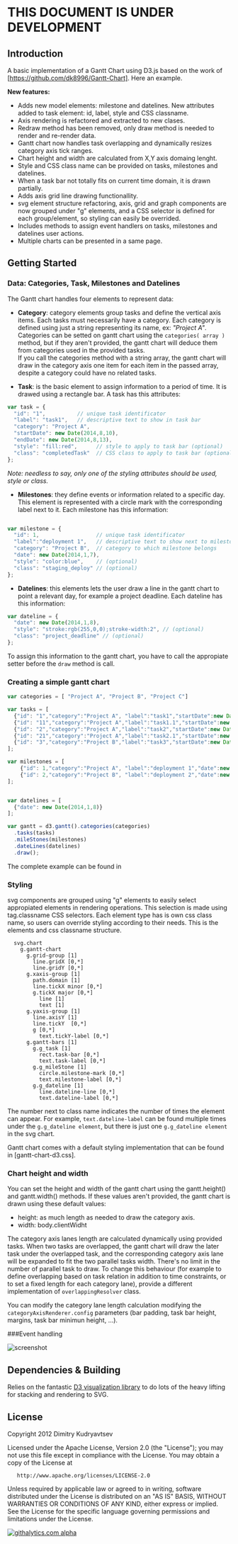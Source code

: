 # THIS DOCUMENT IS UNDER DEVELOPMENT

## Introduction
A basic implementation of a Gantt Chart using D3.js based on the work of [https://github.com/dk8996/Gantt-Chart]. 
Here an example.

**New features:**

* Adds new model elements: milestone and datelines. New attributes added to task element: id, label, style and CSS classname.
* Axis rendering is refactored and extracted to new clases.
* Redraw method has been removed, only draw method is needed to render and re-render data.
* Gantt chart now handles task overlapping and dynamically resizes category axis tick ranges.
* Chart height and width are calculated from X,Y axis domaing lenght.
* Style and CSS class name can be provided on tasks, milestones and datelines.
* When a task bar not totally fits on current time domain, it is drawn partially.
* Adds axis grid line drawing functionallity.
* svg element structure refactoring, axis, grid and graph components are now grouped under "g" elements, and  a CSS selector is defined for each group/element, so styling can easily be overrided.
* Includes methods to assign event handlers on tasks, milestones and datelines user actions.
* Multiple charts can be presented in a same page.

## Getting Started
### Data: Categories, Task, Milestones and Datelines
The Gantt chart handles four elements to represent data:

* **Category**: category elements group tasks and define the vertical axis items. Each tasks must necessarily have a category. Each category is defined using just a string representing its name, ex: *"Project A"*.
Categories can be setted on gantt chart using the `categories( array )` method, but if they aren't provided, the gantt chart will deduce them from categories used in the provided tasks.  
If you call the categories method with a string array, the gantt chart will draw in the category axis one item for each item in the passed array, despite a category could have no related tasks.

* **Task**: is the basic element to assign information to a period of  time. It is drawed using a rectangle bar. A task has this attributes:

```javascript
var task = {
  "id": "1",          // unique task identificator
  "label": "task1",   // descriptive text to show in task bar
  "category": "Project A",
  "startDate": new Date(2014,8,10),
  "endDate": new Date(2014,8,13),
  "style": "fill:red",      // style to apply to task bar (optional)
  "class": "completedTask"  // CSS class to apply to task bar (optional)
};

```
*Note: needless to say, only one of the styling attributes should be used, style or class.*

* **Milestones**: they define events or information related to a specific day.  This element is represented with a circle mark with the corresponding label next to it. Each milestone has this information:
```javascript

var milestone = {
  "id": 1,                  // unique task identificator
  "label":"deployment 1",   // descriptive text to show next to milestone mark
  "category": "Project B",  // category to which milestone belongs
  "date": new Date(2014,1,7),
  "style": "color:blue",    // (optional)
  "class": "staging_deploy" // (optional)
};

```

* **Datelines**: this elements lets the user draw a line in the gantt chart to point a relevant day, for example a project deadline. Each dateline has this information:

``` javascript
var dateline = {
  "date": new Date(2014,1,8),
  "style": "stroke:rgb(255,0,0);stroke-width:2", // (optional)
  "class": "project_deadline" // (optional)
};
```
To assign this information to the gantt chart, you have to call the appropiate setter before the `draw` method is call. 


### Creating a simple gantt chart
```javascript
var categories = [ "Project A", "Project B", "Project C"]

var tasks = [
  {"id": "1","category":"Project A", "label":"task1","startDate":new Date(2014,1,2),"endDate":new Date(2014,1,5)},
  {"id": "11","category":"Project A","label":"task1.1","startDate":new Date(2014,1,3),"endDate":new Date(2014,1,5)},
  {"id": "2","category":"Project A","label":"task2","startDate":new Date(2014,1,4),"endDate":new Date(2014,1,8)},
  {"id": "21","category":"Project A","label":"task2.1","startDate":new Date(2014,1,7),"endDate":new Date(2014,1,8)},
  {"id": "3","category":"Project B","label":"task3","startDate":new Date(2014,1,10),"endDate":new Date(2014,1,12)}
];

var milestones = [
    {"id": 1,"category":"Project A", "label":"deployment 1","date":new Date(2014,1,7)},
    {"id": 2,"category":"Project B", "label":"deployment 2","date":new Date(2014,1,3)}
];


var datelines = [
  {"date": new Date(2014,1,8)}
];

var gantt = d3.gantt().categories(categories)
  .tasks(tasks)
  .mileStones(milestones)
  .dateLines(datelines)
  .draw();
```
The complete example can be found in 

### Styling

svg components are grouped using "g" elements to easily select appropiated elements in rendering operations. This selection is made using tag.classname CSS selectors. Each element type has is own css class name, so users can override styling according to their needs.
This is the elements and css classname structure. 

```
  svg.chart
    g.gantt-chart
      g.grid-group [1]
        line.gridX [0,*]
        line.gridY [0,*]
      g.xaxis-group [1]
        path.domain [1]
        line.tickX minor [0,*]
        g.tickX major [0,*]
          line [1]
          text [1]
      g.yaxis-group [1]
        line.axisY [1]
        line.tickY  [0,*]
        g [0,*]
          text.tickY-label [0,*]
      g.gantt-bars [1]
        g.g_task [1]
          rect.task-bar [0,*]
          text.task-label [0,*]
        g.g_mileStone [1]
          circle.milestone-mark [0,*]
          text.milestone-label [0,*]
        g.g_dateline [1]
          line.dateline-line [0,*]
          text.dateline-label [0,*]
```

The number next to class name indicates the number of times the element can appear. For example, `text.dateline-label` can be found multiple times under the `g.g_dateline element`, but there is just one `g.g_dateline element` in the svg chart.

Gantt chart comes with a default styling implementation that can be found in [gantt-chart-d3.css].

### Chart height and width

You can set the height and width of the gantt chart using the gantt.height() and gantt.width() methods.
If these values aren't provided, the gantt chart is drawn using these default values:
* height: as much length as needed to draw the category axis. 
* width: body.clientWidht

The category axis lanes length are calculated dynamically using provided tasks. When two tasks are overlapped, the gantt chart will draw the later task under the overlapped task, and the corresponding category axis lane will be expanded to fit the two parallel tasks width. There's no limit in the number of parallel task to draw.
To change this behaviour (for example to define overlapping based on task relation in addition to time constraints, or to set a fixed length for each category lane), provide a different implementation of `overlappingResolver` class.

You can modify the category lane length calculation modifying the `categoryAxisRenderer.config` parameters (bar padding, task bar height, margins, task bar minimun height, ...).

###Event handling


![screenshot](https://raw.github.com/dk8996/Gantt-Chart/master/examples/screenshot1.png)



## Dependencies & Building
Relies on the fantastic [D3 visualization library](http://mbostock.github.com/d3/) to do lots of the heavy lifting for stacking and rendering to SVG.

## License

   Copyright 2012 Dimitry Kudryavtsev

   Licensed under the Apache License, Version 2.0 (the "License");
   you may not use this file except in compliance with the License.
   You may obtain a copy of the License at

       http://www.apache.org/licenses/LICENSE-2.0

   Unless required by applicable law or agreed to in writing, software
   distributed under the License is distributed on an "AS IS" BASIS,
   WITHOUT WARRANTIES OR CONDITIONS OF ANY KIND, either express or implied.
   See the License for the specific language governing permissions and
   limitations under the License.
   
   [![githalytics.com alpha](https://cruel-carlota.pagodabox.com/c088458a0319a78b63aaea9c54fba4de "githalytics.com")](http://githalytics.com/dk8996/Gantt-Chart)
